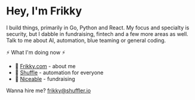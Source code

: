 # Hey, I'm Frikky 
I build things, primarily in Go, Python and React. My focus and specialty is security, but I dabble in fundraising, fintech and a few more areas as well. Talk to me about AI, automation, blue teaming or general coding.

:zap: What I'm doing now :zap:
* :raising_hand: [Frikky.com](https://frikky.com) - about me
* :ocean: [Shuffle](https://shuffler.io) - automation for everyone
* :ticket: [Niceable](https://niceable.co) - fundraising

Wanna hire me? [frikky@shuffler.io](mailto:frikky@shuffler.io)
